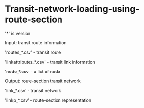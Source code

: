 # Transit-network-loading-using-route-section

'*' is version

Input: transit route information

'routes_*.csv' - transit route 

'linkattributes_*.csv' - transit link information

'node_*.csv' - a list of node

Output: route-section transit network 

'link_*.csv' - transit network

'linkp_*.csv' - route-section representation
